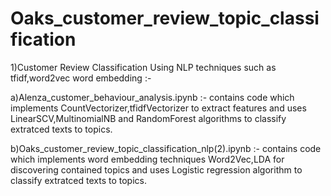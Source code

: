 # Oaks_customer_review_topic_classification
1)Customer Review Classification Using NLP techniques such as tfidf,word2vec word embedding :- 

a)Alenza_customer_behaviour_analysis.ipynb :- contains code which implements CountVectorizer,tfidfVectorizer to extract features and uses LinearSCV,MultinomialNB and RandomForest algorithms to classify extratced texts to topics.

b)Oaks_customer_review_topic_classification_nlp(2).ipynb :- contains code which implements word embedding techniques Word2Vec,LDA for discovering contained topics and uses Logistic regression   algorithm to classify extratced texts to topics.

